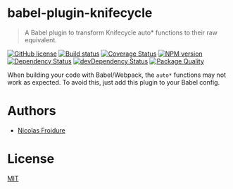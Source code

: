 [//]: # ( )
[//]: # (This file is automatically generated by a `metapak`)
[//]: # (module. Do not change it  except between the)
[//]: # (`content:start/end` flags, your changes would)
[//]: # (be overridden.)
[//]: # ( )
# babel-plugin-knifecycle
> A Babel plugin to transform Knifecycle auto* functions to their raw equivalent.

[![GitHub license](https://img.shields.io/badge/license-MIT-blue.svg)](https://github.com/nfroidure/babel-plugin-knifecycle/blob/master/LICENSE)
[![Build status](https://secure.travis-ci.org/nfroidure/babel-plugin-knifecycle.svg)](https://travis-ci.org/nfroidure/babel-plugin-knifecycle)
[![Coverage Status](https://coveralls.io/repos/nfroidure/babel-plugin-knifecycle/badge.svg?branch=master)](https://coveralls.io/r/nfroidure/babel-plugin-knifecycle?branch=master)
[![NPM version](https://badge.fury.io/js/babel-plugin-knifecycle.svg)](https://npmjs.org/package/babel-plugin-knifecycle)
[![Dependency Status](https://david-dm.org/nfroidure/babel-plugin-knifecycle.svg)](https://david-dm.org/nfroidure/babel-plugin-knifecycle)
[![devDependency Status](https://david-dm.org/nfroidure/babel-plugin-knifecycle/dev-status.svg)](https://david-dm.org/nfroidure/babel-plugin-knifecycle#info=devDependencies)
[![Package Quality](http://npm.packagequality.com/shield/babel-plugin-knifecycle.svg)](http://packagequality.com/#?package=babel-plugin-knifecycle)


[//]: # (::contents:start)

When building your code with Babel/Webpack, the `auto*` functions may not work as expected.
To avoid this, just add this plugin to your Babel config.

[//]: # (::contents:end)

# Authors
- [Nicolas Froidure](http://insertafter.com/en/index.html)

# License
[MIT](https://github.com/nfroidure/babel-plugin-knifecycle/blob/master/LICENSE)
